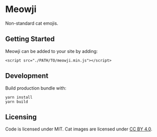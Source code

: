 # Meowji

Non-standard cat emojis.

## Getting Started

Meowji can be added to your site by adding:

```
<script src="./PATH/TO/meowji.min.js"></script>
```

## Development

Build production bundle with:

```
yarn install
yarn build
```

## Licensing

Code is licensed under MIT. Cat images are licensed under [CC BY 4.0](https://creativecommons.org/licenses/by/4.0/).